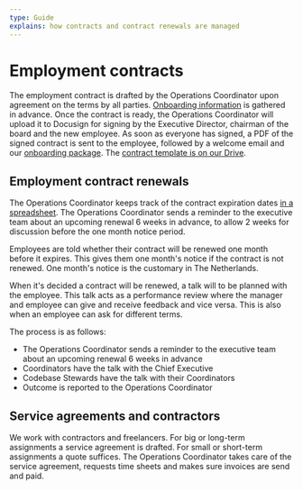 ```yaml
---
type: Guide
explains: how contracts and contract renewals are managed
---
```


# Employment contracts

The employment contract is drafted by the Operations Coordinator upon agreement on the terms by all parties. [Onboarding information](onboarding.md) is gathered in advance. Once the contract is ready, the Operations Coordinator will upload it to Docusign for signing by the Executive Director, chairman of the board and the new employee. As soon as everyone has signed, a PDF of the signed contract is sent to the employee, followed by a welcome email and our [onboarding package](onboarding.md). The [contract template is on our Drive](https://docs.google.com/document/d/1MQjkagZOo7gHPb1QLfuZUaYzIGVC47r1/edit).

## Employment contract renewals

The Operations Coordinator keeps track of the contract expiration dates [in a spreadsheet](https://docs.google.com/spreadsheets/d/1isVOEetjiaLKMxJHPGPusnBLORxjHUc_/edit#gid=21927936). The Operations Coordinator sends a reminder to the executive team about an upcoming renewal 6 weeks in advance, to allow 2 weeks for discussion before the one month notice period.

Employees are told whether their contract will be renewed one month before it expires. This gives them one month's notice if the contract is not renewed. One month's notice is the customary in The Netherlands.

When it's decided a contract will be renewed, a talk will to be planned with the employee. This talk acts as a performance review where the manager and employee can give and receive feedback and vice versa. This is also when an employee can ask for different terms.

The process is as follows:

* The Operations Coordinator sends a reminder to the executive team about an upcoming renewal 6 weeks in advance
* Coordinators have the talk with the Chief Executive
* Codebase Stewards have the talk with their Coordinators
* Outcome is reported to the Operations Coordinator

## Service agreements and contractors

We work with contractors and freelancers. For big or long-term assignments a service agreement is drafted. For small or short-term assignments a quote suffices.
The Operations Coordinator takes care of the service agreement, requests time sheets and makes sure invoices are send and paid.
